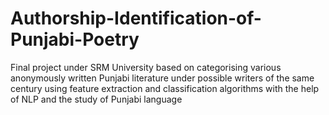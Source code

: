 # Authorship-Identification-of-Punjabi-Poetry
Final project under SRM University based on categorising various anonymously written Punjabi literature under possible writers of the same century using feature extraction and classification algorithms with the help of NLP and the study of Punjabi language
